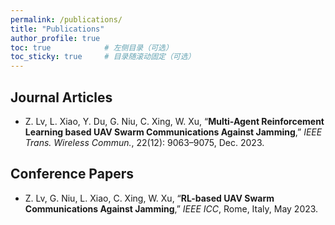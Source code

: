 ```yaml
---
permalink: /publications/
title: "Publications"
author_profile: true
toc: true            # 左侧目录（可选）
toc_sticky: true     # 目录随滚动固定（可选）
---
```


## Journal Articles
- Z. Lv, L. Xiao, Y. Du, G. Niu, C. Xing, W. Xu, “**Multi-Agent Reinforcement Learning based UAV Swarm Communications Against Jamming**,” *IEEE Trans. Wireless Commun.*, 22(12): 9063–9075, Dec. 2023.


## Conference Papers
- Z. Lv, G. Niu, L. Xiao, C. Xing, W. Xu, “**RL-based UAV Swarm Communications Against Jamming**,” *IEEE ICC*, Rome, Italy, May 2023.


